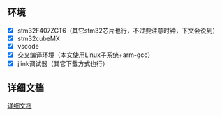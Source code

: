 ## 环境

- [x] stm32F407ZGT6（其它stm32芯片也行，不过要注意时钟，下文会说到）
- [x] stm32cubeMX
- [x] vscode
- [x] 交叉编译环境（本文使用Linux子系统+arm-gcc）
- [x] jlink调试器（其它下载方式也行）

## 详细文档
[详细文档](https://devresourcehub.com/badusb-principles-and-stm32-hid-tutorial-source-code-and-github-link.html "详细文档")

